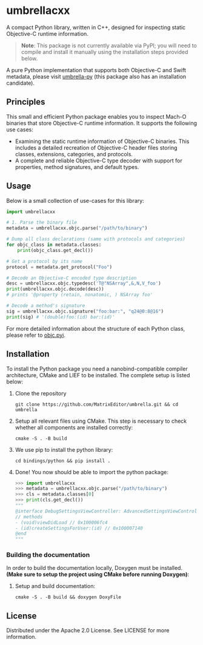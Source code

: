 # umbrellacxx

A compact Python library, written in C++, designed for inspecting static Objective-C runtime information.

> **Note**: This package is not currently available via PyPI; you will need to compile and install it manually using the installation steps provided below.

A pure Python implementation that supports both Objective-C and Swift metadata, please visit [umbrella-py](https://github.com/MatrixEditor/umbrella-py) (this package also has an installation candidate).

## Principles

This small and efficient Python package enables you to inspect Mach-O binaries that store Objective-C runtime information. It supports the following use cases:

- Examining the static runtime information of Objective-C binaries. This includes a detailed recreation of Objective-C header files storing classes, extensions, categories, and protocols.
- A complete and reliable Objective-C type decoder with support for properties, method signatures, and default types.

## Usage

Below is a small collection of use-cases for this library:
```python
import umbrellacxx

# 1. Parse the binary file
metadata = umbrellacxx.objc.parse("/path/to/binary")

# Dump all class declarations (same with protocols and categories)
for objc_class in metadata.classes:
    print(objc_class.get_decl())

# Get a protocol by its name
protocol = metadata.get_protocol("Foo")

# Decode an Objective-C encoded type description
desc = umbrellacxx.objc.typedesc('T@"NSArray",&,N,V_foo')
print(umbrellacxx.objc.decode(desc))
# prints '@property (retain, nonatomic, ) NSArray foo'

# Decode a method's signature
sig = umbrellacxx.objc.signature("foo:bar:", "q24@0:8@16")
print(sig) # '(double)foo:(id) bar:(id)'
```
For more detailed information about the structure of each Python class, please refer to [objc.pyi](/bindings/python/umbrellacxx/objc.pyi).

## Installation

To install the Python package you need a nanobind-compatible compiler architecture, CMake and LIEF to be
installed. The complete setup is listed below:

1. Clone the repository

    ```console
    git clone https://github.com/MatrixEditor/umbrella.git && cd umbrella
    ```

2. Setup all relevant files using CMake. This step is necessary to check whether all components are installed
   correctly:

    ```console
    cmake -S . -B build
    ```

3. We use pip to install the python library:

    ```console
    cd bindings/python && pip install .
    ```

4. Done! You now should be able to import the python package:

    ```python
    >>> import umbrellacxx
    >>> metadata = umbrellacxx.objc.parse("/path/to/binary")
    >>> cls = metadata.classes[0]
    >>> print(cls.get_decl())
    """
    @interface DebugSettingsViewController: AdvancedSettingsViewController
    // methods
    - (void)viewDidLoad // 0x100006fc4
    - (id)createSettingsForUser:(id) // 0x100007140
    @end
    """
    ```

### Building the documentation

In order to build the documentation locally, Doxygen must be installed. **(Make sure to setup the project using CMake before running Doxygen)**:

1. Setup and build documentation:

    ```console
    cmake -S . -B build && doxygen DoxyFile
    ```

## License

Distributed under the Apache 2.0 License. See LICENSE for more information.